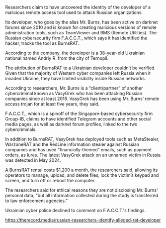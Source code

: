 Researchers claim to have uncovered the identity of the developer of a malicious remote access tool used to attack Russian organizations.

Its developer, who goes by the alias Mr. Burns, has been active on darknet forums since 2010 and is known for creating malicious versions of remote administration tools, such as TeamViewer and RMS (Remote Utilities). The Russian cybersecurity firm F.A.C.C.T., which says it has identified the hacker, tracks the tool as BurnsRAT.

According to the company, the developer is a 38-year-old Ukrainian national named Andriy R. from the city of Ternopil. 

The attribution of BurnsRAT to a Ukrainian developer couldn’t be verified. Given that the majority of Western cyber companies left Russia when it invaded Ukraine, they have limited visibility inside Russian networks.

According to researchers, Mr. Burns is a “client/partner” of another cybercriminal known as VasyGrek who has been attacking Russian companies since at least 2016. VasyGrek has been using Mr. Burns’ remote access trojan for at least five years, they said. 

F.A.C.C.T., which is a spinoff of the Singapore-based cybersecurity firm Group-IB, claims to have identified Telegram accounts and other social media pages, as well as darknet forum profiles, linked to the two cybercriminals.

In addition to BurnsRAT, VasyGrek has deployed tools such as MetaStealer, WarzoneRAT and the RedLine information stealer against Russian companies and has used “financially-themed” emails, such as payment orders, as lures. The latest VasyGrek attack on an unnamed victim in Russia was detected in May 2024.

A BurnsRAT rental costs $1,200 a month, the researchers said, allowing its operators to manage, upload, and delete files, lock the victim’s keypad and screen, and turn off or reboot the computer.

The researchers said for ethical reasons they are not disclosing Mr. Burns' personal data, “but all information collected during the study is transferred to law enforcement agencies.”

Ukrainian cyber police declined to comment on F.A.C.C.T.'s findings.

https://therecord.media/russian-researchers-identify-alleged-rat-developer